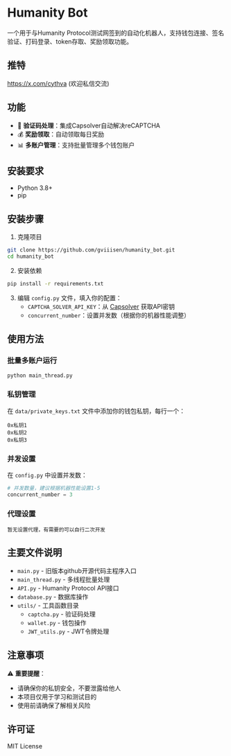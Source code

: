 # Humanity Bot

一个用于与Humanity Protocol测试网签到的自动化机器人，支持钱包连接、签名验证、打码登录、token存取、奖励领取功能。

## 推特
https://x.com/cythva
(欢迎私信交流)

## 功能

- 🎯 **验证码处理**：集成Capsolver自动解决reCAPTCHA
- 💰 **奖励领取**：自动领取每日奖励
- 📊 **多账户管理**：支持批量管理多个钱包账户

## 安装要求

- Python 3.8+
- pip

## 安装步骤

1. 克隆项目
```bash
git clone https://github.com/gviiisen/humanity_bot.git
cd humanity_bot
```

2. 安装依赖
```bash
pip install -r requirements.txt
```

3. 编辑 `config.py` 文件，填入你的配置：
   - `CAPTCHA_SOLVER_API_KEY`：从 [Capsolver](https://dashboard.capsolver.com/passport/register?inviteCode=V5F9qptdSjAj) 获取API密钥
   - `concurrent_number`：设置并发数（根据你的机器性能调整）

## 使用方法

### 批量多账户运行
```bash
python main_thread.py
```

### 私钥管理
在 `data/private_keys.txt` 文件中添加你的钱包私钥，每行一个：
```
0x私钥1
0x私钥2
0x私钥3
```

### 并发设置
在 `config.py` 中设置并发数：
```python
# 并发数量，建议根据机器性能设置1-5
concurrent_number = 3
```

### 代理设置
```
暂无设置代理，有需要的可以自行二次开发
```

## 主要文件说明

- `main.py` - 旧版本github开源代码主程序入口
- `main_thread.py` - 多线程批量处理
- `API.py` - Humanity Protocol API接口
- `database.py` - 数据库操作
- `utils/` - 工具函数目录
  - `captcha.py` - 验证码处理
  - `wallet.py` - 钱包操作
  - `JWT_utils.py` - JWT令牌处理

## 注意事项

⚠️ **重要提醒**：
- 请确保你的私钥安全，不要泄露给他人
- 本项目仅用于学习和测试目的
- 使用前请确保了解相关风险

## 许可证

MIT License
